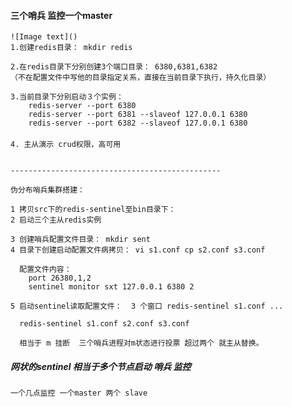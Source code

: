 


#### 三个哨兵 监控一个master 

	![Image text]()
	1.创建redis目录： mkdir redis

	2.在redis目录下分别创建3个端口目录： 6380,6381,6382
	（不在配置文件中写他的目录指定关系，直接在当前目录下执行，持久化目录）

	3.当前目录下分别启动３个实例：
		redis-server --port 6380
		redis-server --port 6381 --slaveof 127.0.0.1 6380
		redis-server --port 6382 --slaveof 127.0.0.1 6380
	　
	4. 主从演示 crud权限，高可用

		
	-----------------------------------------------

	伪分布哨兵集群搭建：

	1 拷贝src下的redis-sentinel至bin目录下：
	2 启动三个主从redis实例

	3 创建哨兵配置文件目录： mkdir sent
	4 目录下创建启动配置文件病拷贝： vi s1.conf cp s2.conf s3.conf
		
	  配置文件内容：
		port 26380,1,2
		sentinel monitor sxt 127.0.0.1 6380 2

	5 启动sentinel读取配置文件：  3 个窗口 redis-sentinel s1.conf ...
		 
	  redis-sentinel s1.conf s2.conf s3.conf
	  
	  相当于 m 挂断  三个哨兵进程对m状态进行投票 超过两个 就主从替换。 

 ##### 网状的sentinel  相当于多个节点启动 哨兵 监控
	一个几点监控 一个master 两个 slave
	
	
	
  
  
  
  